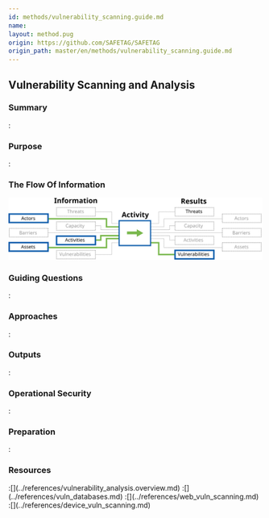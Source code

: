 ```yaml
---
id: methods/vulnerability_scanning.guide.md
name: 
layout: method.pug
origin: https://github.com/SAFETAG/SAFETAG
origin_path: master/en/methods/vulnerability_scanning.guide.md
---
```

## Vulnerability Scanning and Analysis

### Summary
:[](../methods/vulnerability_scanning/summary.md)
### Purpose
:[](../methods/vulnerability_scanning/purpose.md)
### The Flow Of Information
![Vulnerability Analysis Information Flow](images/info_flows/vulnerability_scanning.svg)

### Guiding Questions
:[](../methods/vulnerability_scanning/guiding_questions.md)
### Approaches
:[](../methods/vulnerability_scanning/approaches.md)
### Outputs
:[](../methods/vulnerability_scanning/output.md)
### Operational Security
:[](../methods/vulnerability_scanning/operational_security.md)
### Preparation
:[](../methods/vulnerability_scanning/preparation.md)



### Resources
<div class="greybox">
:[](../references/vulnerability_analysis.overview.md)
:[](../references/vuln_databases.md)
:[](../references/web_vuln_scanning.md)
:[](../references/device_vuln_scanning.md)
<!-- !INCLUDE "../references/auto_vuln_assessment.md" -->

</div>


